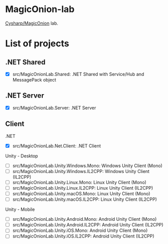 # MagicOnion-lab

[Cysharp/MagicOnion](https://github.com/Cysharp/MagicOnion) lab.

# List of projects

## .NET Shared

* [x] src/MagicOnionLab.Shared: .NET Shared with Service/Hub and MessagePack object

## .NET Server

* [x] src/MagicOnionLab.Server: .NET Server

## Client

.NET

* [x] src/MagicOnionLab.Net.Client: .NET Client

Unity - Desktop

* [ ] src/MagicOnionLab.Unity.Windows.Mono: Windows Unity Client (Mono)
* [ ] src/MagicOnionLab.Unity.Windows.IL2CPP: Windows Unity Client (IL2CPP)
* [ ] src/MagicOnionLab.Unity.Linux.Mono: Linux Unity Client (Mono)
* [ ] src/MagicOnionLab.Unity.Linux.IL2CPP: Linux Unity Client (IL2CPP)
* [ ] src/MagicOnionLab.Unity.macOS.Mono: Linux Unity Client (Mono)
* [ ] src/MagicOnionLab.Unity.macOS.IL2CPP: Linux Unity Client (IL2CPP)

Unity - Mobile

* [ ] src/MagicOnionLab.Unity.Android.Mono: Android Unity Client (Mono)
* [ ] src/MagicOnionLab.Unity.Android.IL2CPP: Android Unity Client (IL2CPP)
* [ ] src/MagicOnionLab.Unity.iOS.Mono: Android Unity Client (Mono)
* [ ] src/MagicOnionLab.Unity.iOS.IL2CPP: Android Unity Client (IL2CPP)
